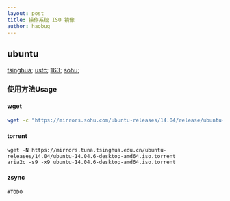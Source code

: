 ```yaml
---
layout: post
title: 操作系统 ISO 镜像
author: haobug
---
```


## ubuntu
[tsinghua](https://mirrors.tuna.tsinghua.edu.cn/ubuntu-releases/);
[ustc](http://mirrors.ustc.edu.cn/ubuntu-releases/);
[163](https://mirrors.163.com/ubuntu-releases/);
[sohu](https://mirrors.sohu.com/ubuntu-releases/);

### 使用方法Usage
#### wget
```bash
wget -c "https://mirrors.sohu.com/ubuntu-releases/14.04/release/ubuntu-14.04.5-desktop-amd64%2Bmac.iso"
```
#### torrent
```shell
wget -N https://mirrors.tuna.tsinghua.edu.cn/ubuntu-releases/14.04/ubuntu-14.04.6-desktop-amd64.iso.torrent
aria2c -s9 -x9 ubuntu-14.04.6-desktop-amd64.iso.torrent
```
#### zsync
```
#TODO
```



